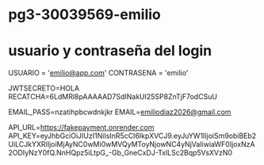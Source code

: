 # pg3-30039569-emilio
# usuario y contraseña del login
USUARIO = 'emilio@app.com'
CONTRASENA = 'emilio'  

JWTSECRETO=HOLA
RECATCHA=6LdMRl8pAAAAAD7SdINakUI25SP8ZnTjF7odCSuU

EMAIL_PASS=nzatihpbcwdnkjkr
EMAIL=emiliodiaz2026@gmail.com

API_URL=https://fakepayment.onrender.com
API_KEY=eyJhbGciOiJIUzI1NiIsInR5cCI6IkpXVCJ9.eyJuYW1lIjoiSm9obiBEb2UiLCJkYXRlIjoiMjAyNC0wMi0wMVQyMToyNjowNC4yNjVaIiwiaWF0IjoxNzA2ODIyNzY0fQ.NnHQpz5iLtpG_-Gb_GneCxDJ-TxlLSc2Bqp5VsXVzN0
